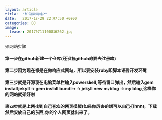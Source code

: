 ```yaml
---
layout: article
title:  "如何架网站?"
date:   2017-12-29 22:07:50 +0800
categories: BJ 
image:
  teaser: 20170711100836262.jpg
---
```


架网站步骤

#### 第一步在github新建一个仓库(还没有github的要去注册咯)
#### 第二步因为现在都是在做响应式网站，所以要安装ruby即脚本语言开发环境
#### 第三步就是开源现在电脑菜单栏输入powershell,等待窗口弹出，然后输入gem install jekyll → gem install bundler → jekyll new myblog → my blog,这样你的网站就架好啦
#### 第四步就是上网找到自己喜欢的网页模板(如果你厉害的话可以自己打hhh)，下载然后安放自己的东西,你的个人网页就出来了。



